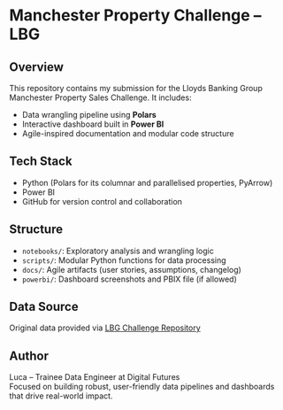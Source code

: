 # Manchester Property Challenge – LBG

## Overview

This repository contains my submission for the Lloyds Banking Group Manchester Property Sales Challenge. It includes:

- Data wrangling pipeline using **Polars**
- Interactive dashboard built in **Power BI**
- Agile-inspired documentation and modular code structure

## Tech Stack

- Python (Polars for its columnar and parallelised properties, PyArrow)
- Power BI
- GitHub for version control and collaboration

## Structure

- `notebooks/`: Exploratory analysis and wrangling logic
- `scripts/`: Modular Python functions for data processing
- `docs/`: Agile artifacts (user stories, assumptions, changelog)
- `powerbi/`: Dashboard screenshots and PBIX file (if allowed)

## Data Source

Original data provided via [LBG Challenge Repository](link-to-original-repo)

## Author

Luca – Trainee Data Engineer at Digital Futures  
Focused on building robust, user-friendly data pipelines and dashboards that drive real-world impact.
